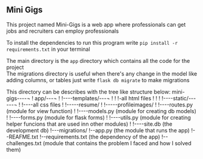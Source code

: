 ## Mini Gigs
This project named Mini-Gigs is a web app where professionals can get jobs and recruiters can employ professionals <br>

To install the dependencies to run this program write `pip install -r requirements.txt` in your terminal<br>

The main directory is the `app` directory which contains all the code for the project <br>
The migrations directory is useful when there's any change in the model like adding columns, or tables just write `flask db migrate` to make migrations <br>

This directory can be describes with the tree like structure below:
mini-gigs----¬
        !   app/---¬
        !           !----templates/---¬
        !           !                 !-all html files
        !           !
        !           !----static/------¬
        !                           !----all css files
        !                           !-----resume/
        !                           !-----profileimages/
        !           !----routes.py (module for view function)
        !           !----models.py (module for creating db models)
        !           !----forms.py (module for flask forms)
        !           !----utils.py (module for creating helper funcions that are used inn other modules)
        !           !----site.db (the development db)
        !---migrations/
        !--app.py (the module that runs the app)
        !--REAFME.txt
        !--requirements.txt (the dependency of the app)
        !--challenges.txt (module that contains the problem I faced and how I solved them)

